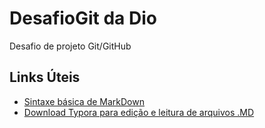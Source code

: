 # DesafioGit da Dio
Desafio de projeto Git/GitHub


## Links Úteis
- [Sintaxe básica de MarkDown](https://www.markdownguide.org/basic-syntax/)
- [Download Typora para edição e leitura de arquivos .MD](https://typora.io/)
